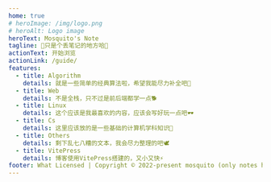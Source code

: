 ```yaml
---
home: true
# heroImage: /img/logo.png
# heroAlt: Logo image
heroText: Mosquito's Note
tagline: 📖只是个丢笔记的地方哈📖
actionText: 开始浏览
actionLink: /guide/
features:
  - title: Algorithm
    details: 就是一些简单的经典算法啦，希望我能尽力补全吧🌻
  - title: Web
    details: 不是全栈，只不过是前后端都学一点🐕
  - title: Linux
    details: 这个应该是我最喜欢的内容，应该会写好玩一点吧🕶️
  - title: Cs
    details: 这里应该放的是一些基础的计算机学科知识🔬
  - title: Others
    details: 剩下乱七八糟的文本，我会尽力整理的吧🕊️
  - title: VitePress
    details: 博客使用VitePress搭建的，又小又快⚡️
footer: What Licensed | Copyright © 2022-present mosquito (only notes ha)
---
```


